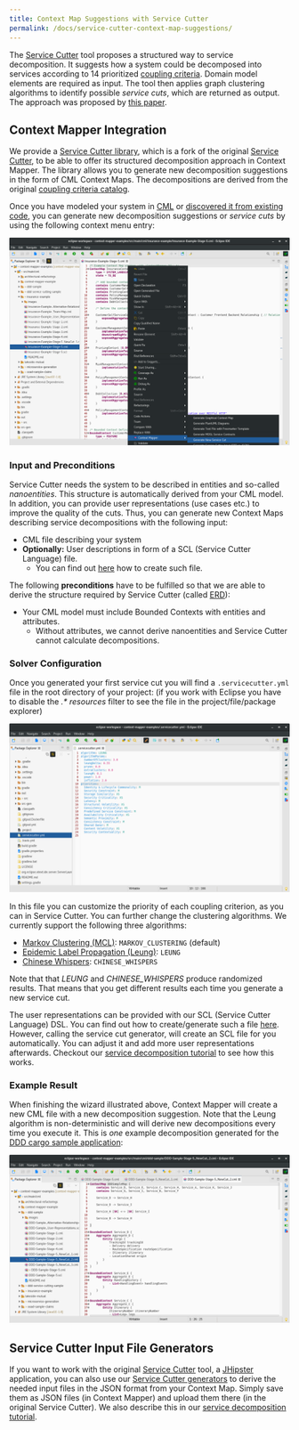 ```yaml
---
title: Context Map Suggestions with Service Cutter
permalink: /docs/service-cutter-context-map-suggestions/
---
```


The [Service Cutter](http://servicecutter.github.io/) tool proposes a structured way to service decomposition. It suggests how a system could be decomposed into services according 
to 14 prioritized [coupling criteria](https://github.com/ServiceCutter/ServiceCutter/wiki/Coupling-Criteria). Domain model elements are required as input. The tool then applies 
graph clustering algorithms to identify possible *service cuts*, which are returned as output. The approach was proposed by 
[this paper](https://link.springer.com/chapter/10.1007/978-3-319-44482-6_12).

## Context Mapper Integration
We provide a [Service Cutter library](https://github.com/ContextMapper/service-cutter-library), which is a fork of the original 
[Service Cutter](https://github.com/ServiceCutter/ServiceCutter), to be able to offer its structured decomposition approach in Context Mapper. The library allows you to generate 
new decomposition suggestions in the form of CML Context Maps. The decompositions are derived from the original 
[coupling criteria catalog](https://github.com/ServiceCutter/ServiceCutter/wiki/Coupling-Criteria).

Once you have modeled your system in [CML](/docs/language-reference/) or [discovered it from existing code](/docs/reverse-engineering/), you can generate new decomposition suggestions or _service cuts_ by using the following context menu entry:

<a href="/img/service-cut-generator-context-menu.png">![Generate New Service Cuts (Context Menu)](/img/service-cut-generator-context-menu.png)</a>

### Input and Preconditions
Service Cutter needs the system to be described in entities and so-called *nanoentities*. This structure is automatically derived from your CML model. In addition, you can provide user representations (use cases etc.) to improve the quality of the cuts. Thus, you can generate new Context Maps describing service decompositions with the following input:

 * CML file describing your system
 * **Optionally:** User descriptions in form of a SCL (Service Cutter Language) file.
    * You can find out [here](/docs/service-cutter/) how to create such file.
    
The following **preconditions** have to be fulfilled so that we are able to derive the structure required by Service Cutter 
(called [ERD](https://en.wikipedia.org/wiki/Entity%E2%80%93relationship_model)):

 * Your CML model must include Bounded Contexts with entities and attributes.
    * Without attributes, we cannot derive nanoentities and Service Cutter cannot calculate decompositions.
    
### Solver Configuration
Once you generated your first service cut you will find a `.servicecutter.yml` file in the root directory of your project: (if you work with Eclipse you have to disable the _.* resources_ filter to see the file in the project/file/package explorer)

<a href="/img/service-cut-generator-config-file.png">![Service Cut Generator Configuration File](/img/service-cut-generator-config-file.png)</a>

In this file you can customize the priority of each coupling criterion, as you can in Service Cutter. You can further change the clustering algorithms. We currently support the following three algorithms:

 * [Markov Clustering (MCL)](https://www.micans.org/mcl/): `MARKOV_CLUSTERING` (default)
 * [Epidemic Label Propagation (Leung)](https://arxiv.org/abs/0808.2633): `LEUNG`
 * [Chinese Whispers](https://dl.acm.org/doi/10.5555/1654758.1654774): `CHINESE_WHISPERS`

Note that that _LEUNG_ and _CHINESE_WHISPERS_ produce randomized results. That means that you get different results each time you generate a new service cut.

The user representations can be provided with our SCL (Service Cutter Language) DSL. You can find out how to create/generate such a file [here](/docs/service-cutter/#generate-scl-file). However, calling the service cut generator, will create an SCL file for you automatically. You can adjust it and add more user representations afterwards. Checkout our [service decomposition tutorial](/docs/systematic-service-decomposition/) to see how this works.

### Example Result
When finishing the wizard illustrated above, Context Mapper will create a new CML file with a new decomposition suggestion. Note that the Leung algorithm is non-deterministic and will derive new decompositions every time you execute it. 
This is *one* example decomposition generated for the 
[DDD cargo sample application](https://github.com/ContextMapper/context-mapper-examples/tree/master/src/main/cml/ddd-sample): 

<a href="/img/service-cut-generator-ddd-sample-result.png">![Service Cut Generator Example Result (DDD Cargo sample application)](/img/service-cut-generator-ddd-sample-result.png)</a>

## Service Cutter Input File Generators
If you want to work with the original [Service Cutter](http://servicecutter.github.io/) tool, a [JHipster](https://www.jhipster.tech/) application, you can also use our [Service Cutter generators](/docs/service-cutter/) to derive the needed input files in the JSON format from your Context Map. Simply save them as JSON files (in Context Mapper) and upload them there (in the original Service Cutter). We also describe this in our [service decomposition tutorial](/docs/systematic-service-decomposition/).
